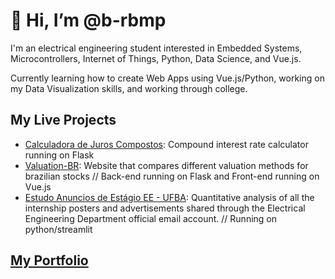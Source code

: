 <h1> 👋 Hi, I’m @b-rbmp </h1>

<p>
  I'm an electrical engineering student interested in Embedded Systems, Microcontrollers, Internet of Things, Python, Data Science, and Vue.js.
</p>

<p>
Currently learning how to create Web Apps using Vue.js/Python, working on my Data Visualization skills, and working through college.
</p>

<h2> My Live Projects </h2>

<ul>
  <li><a href="https://calculadora-juros-compostos.herokuapp.com/">Calculadora de Juros Compostos</a>: Compound interest rate calculator running on Flask</li>
  <li><a href="https://valuation-br.herokuapp.com/">Valuation-BR</a>: Website that compares different valuation methods for brazilian stocks // Back-end running on Flask and Front-end running on Vue.js</li>
  <li><a href="https://estudo-estagio-ee-ufba.herokuapp.com/">Estudo Anuncios de Estágio EE - UFBA</a>: Quantitative analysis of all the internship posters and advertisements shared through the Electrical Engineering Department official email account. // Running on python/streamlit</li>
</ul>

<h2><a href="https://b-rbmp.github.io/">My Portfolio</a></h2>
